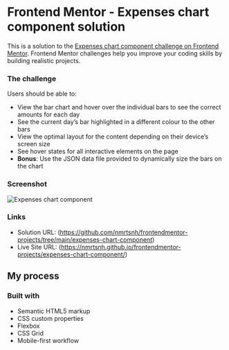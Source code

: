 # Frontend Mentor - Expenses chart component solution

This is a solution to the [Expenses chart component challenge on Frontend Mentor](https://www.frontendmentor.io/challenges/expenses-chart-component-e7yJBUdjwt). Frontend Mentor challenges help you improve your coding skills by building realistic projects.

### The challenge

Users should be able to:

- View the bar chart and hover over the individual bars to see the correct amounts for each day
- See the current day’s bar highlighted in a different colour to the other bars
- View the optimal layout for the content depending on their device’s screen size
- See hover states for all interactive elements on the page
- **Bonus**: Use the JSON data file provided to dynamically size the bars on the chart

### Screenshot

![Expenses chart component](./screenshot.jpg)

### Links

- Solution URL: (https://github.com/nmrtsnh/frontendmentor-projects/tree/main/expenses-chart-component)
- Live Site URL: (https://nmrtsnh.github.io/frontendmentor-projects/expenses-chart-component/)

## My process

### Built with

- Semantic HTML5 markup
- CSS custom properties
- Flexbox
- CSS Grid
- Mobile-first workflow
